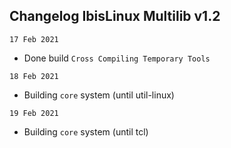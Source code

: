 ## Changelog IbisLinux Multilib v1.2

`17 Feb 2021`
 - Done build `Cross Compiling Temporary Tools`

`18 Feb 2021`
 - Building `core` system (until util-linux)

`19 Feb 2021`
- Building `core` system (until tcl)
